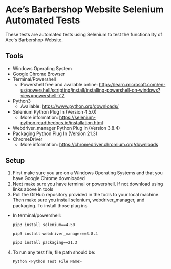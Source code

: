 # Ace’s Barbershop Website Selenium Automated Tests

These tests are automated tests using Selenium to test the functionality of Ace's Barbershop Website.

## Tools 

* Windows Operating System
* Google Chrome Browser
* Terminal/Powershell
  - Powershell free and available online: https://learn.microsoft.com/en-us/powershell/scripting/install/installing-powershell-on-windows?view=powershell-7.2
* Python3
  - Available: https://www.python.org/downloads/
* Selenium Python Plug In (Version 4.5.0)
  - More information: https://selenium-python.readthedocs.io/installation.html
* Webdriver_manager Python Plug In (Version 3.8.4)
* Packaging Python Plug In (Version 21.3)
* ChromeDriver
  - More information: https://chromedriver.chromium.org/downloads


## Setup
1. First make sure you are on a Windows Operating Systems and that you have Google Chrome downloaded
2. Next make sure you have terminal or powershell. If not download using links above in tools
3. Pull the GitHub repository provided in the tools to your local machine. Then make sure you install selenium, webdriver_manager, and packaging. To install those plug ins
  - In terminal/powershell:
    ```
    pip3 install selenium==4.50
    
    pip3 install webdriver_manager==3.8.4

    pip3 install packaging==21.3
    ```
4. To run any test file, file path should be:
    ```
    Python <Python Test File Name>
    ```
